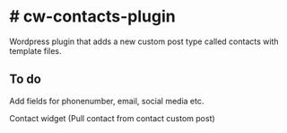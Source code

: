 <h1># cw-contacts-plugin</h1>
Wordpress plugin that adds a new custom post type called contacts with template files.


<h2>To do</h2>

<p>Add fields for phonenumber, email, social media etc.</p>

<p>Contact widget (Pull contact from contact custom post)</p>
